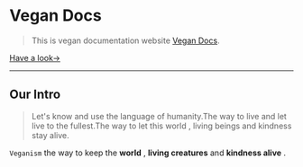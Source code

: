 # Vegan Docs

>This is vegan documentation website [Vegan Docs](https://vegandocss.vercel.app/).

[ Have a look→](https://vegandocss.vercel.app/)

___

## Our Intro

>Let's know and use the language of humanity.The way to live and let live to the fullest.The way to let this world , living beings and kindness stay alive.




                                                                                                     



`Veganism` the way to keep the **world**  ,  **living creatures**  and  **kindness alive** .



















